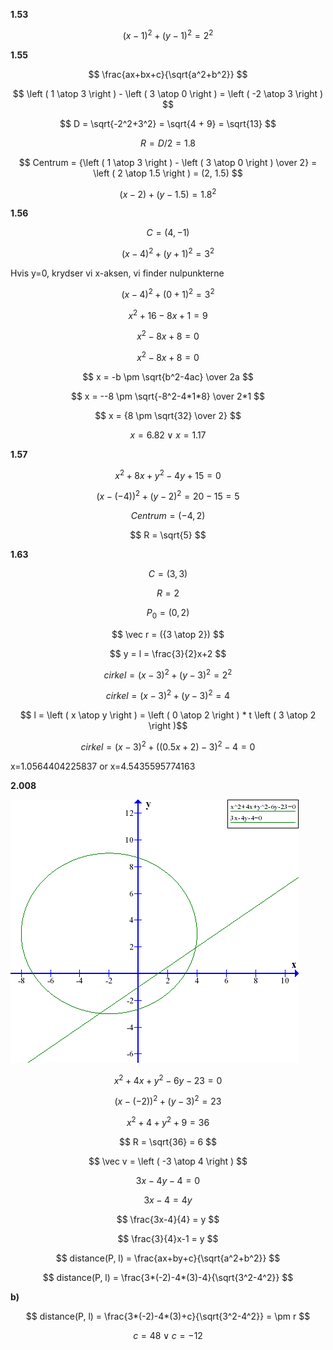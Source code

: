 **1.53**

$$ (x-1)^2 + (y-1)^2 = 2^2 $$

**1.55**

$$ \frac{ax+bx+c}{\sqrt{a^2+b^2}} $$

$$ \left ( 1 \atop 3 \right ) - \left ( 3 \atop 0 \right ) = \left ( -2 \atop 3 \right ) $$

$$ D = \sqrt{-2^2+3^2} = \sqrt{4 + 9} = \sqrt{13} $$

$$ R = D/2 = 1.8 $$

$$ Centrum = {\left ( 1 \atop 3 \right ) - \left ( 3 \atop 0 \right ) \over 2} = \left ( 2 \atop 1.5 \right ) = (2, 1.5) $$

$$ (x-2) + (y - 1.5)= 1.8^2 $$

**1.56**

$$ C = (4, -1) $$

$$ (x-4)^2 + (y+1)^2 = 3^2 $$

Hvis y=0, krydser vi x-aksen, vi finder nulpunkterne

$$ (x-4)^2 + (0+1)^2 = 3^2 $$

$$ x^2+16-8x + 1 = 9 $$

$$ x^2-8x + 8 = 0 $$

$$ x^2-8x + 8 = 0 $$

$$ x = -b \pm \sqrt{b^2-4ac} \over 2a $$

$$ x = --8 \pm \sqrt{-8^2-4*1*8} \over 2*1 $$

$$ x = {8 \pm \sqrt{32} \over 2} $$

$$ x = 6.82 \lor x = 1.17 $$

**1.57**

$$ x^2 + 8x + y^2 - 4y + 15 = 0 $$

$$ (x-(-4))^2 + (y-2)^2 = 20-15  = 5 $$

$$ Centrum = (-4, 2) $$

$$ R = \sqrt{5} $$

**1.63**

$$ C = (3,3) $$

$$ R = 2 $$

$$ P_0 = (0,2) $$

$$ \vec r = ({3 \atop 2}) $$


$$ y = l = \frac{3}{2}x+2 $$

$$ cirkel = (x-3)^2 + (y-3)^2 = 2^2 $$

$$ cirkel = (x-3)^2 + (y-3)^2 = 4 $$

$$ l = \left ( x \atop y \right ) = \left ( 0 \atop 2 \right ) * t \left ( 3 \atop 2 \right )$$

$$ cirkel = (x-3)^2 + ((0.5x+2)-3)^2 -4 = 0 $$

x=1.0564404225837 or x=4.5435595774163

**2.008**

![](2008-1.png)

$$ x^2+4x+y^2-6y-23 =0 $$

$$ (x-(-2))^2+(y-3)^2 = 23 $$

$$ x^2+4+y^2+9 = 36 $$

$$ R = \sqrt{36} = 6 $$

$$ \vec v = \left ( -3 \atop 4 \right ) $$

$$ 3x-4y-4 = 0 $$

$$ 3x-4 = 4y $$

$$ \frac{3x-4}{4} = y $$

$$ \frac{3}{4}x-1 = y $$

$$ distance(P, l) = \frac{ax+by+c}{\sqrt{a^2+b^2}} $$

$$ distance(P, l) = \frac{3*(-2)-4*(3)-4}{\sqrt{3^2-4^2}} $$

**b)**

$$ distance(P, l) = \frac{3*(-2)-4*(3)+c}{\sqrt{3^2-4^2}} = \pm r $$

$$ c = 48 \lor c = -12 $$

